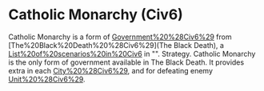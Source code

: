 # Catholic Monarchy (Civ6)

Catholic Monarchy is a form of [Government%20%28Civ6%29](government) from [The%20Black%20Death%20%28Civ6%29](The Black Death), a [List%20of%20scenarios%20in%20Civ6](scenario) in "".
Strategy.
Catholic Monarchy is the only form of government available in The Black Death. It provides extra in each [City%20%28Civ6%29](city), and for defeating enemy [Unit%20%28Civ6%29](units).